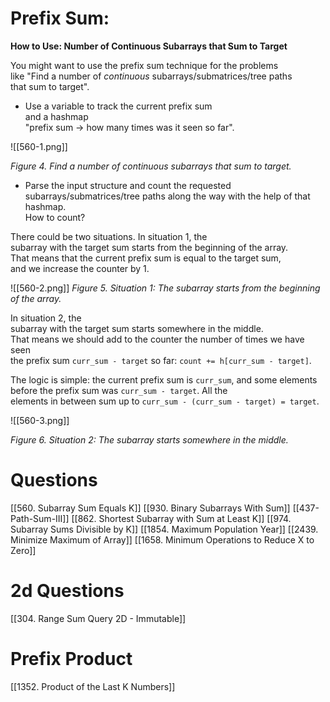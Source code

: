 # Prefix Sum: 

**How to Use: Number of Continuous Subarrays that Sum to Target**

You might want to use the prefix sum technique for the problems  
like "Find a number of _continuous_ subarrays/submatrices/tree paths  
that sum to target".

- Use a variable to track the current prefix sum  
    and a hashmap  
    "prefix sum -> how many times was it seen so far".

![[560-1.png]]

_Figure 4. Find a number of continuous subarrays that sum to target._


- Parse the input structure and count the requested  
    subarrays/submatrices/tree paths along the way with the help of that hashmap.  
    How to count?

There could be two situations. In situation 1, the  
subarray with the target sum starts from the beginning of the array.  
That means that the current prefix sum is equal to the target sum,  
and we increase the counter by 1.

![[560-2.png]]
_Figure 5. Situation 1: The subarray starts from the beginning of the array._


In situation 2, the  
subarray with the target sum starts somewhere in the middle.  
That means we should add to the counter the number of times we have seen  
the prefix sum `curr_sum - target` so far: `count += h[curr_sum - target]`.

The logic is simple: the current prefix sum is `curr_sum`, and some elements  
before the prefix sum was `curr_sum - target`. All the  
elements in between sum up to `curr_sum - (curr_sum - target) = target`.

![[560-3.png]]

_Figure 6. Situation 2: The subarray starts somewhere in the middle._


# Questions

[[560. Subarray Sum Equals K]]
[[930. Binary Subarrays With Sum]]
[[437-Path-Sum-III]]
[[862. Shortest Subarray with Sum at Least K]]
[[974. Subarray Sums Divisible by K]]
[[1854. Maximum Population Year]]
[[2439. Minimize Maximum of Array]]
[[1658. Minimum Operations to Reduce X to Zero]]

# 2d Questions

[[304. Range Sum Query 2D - Immutable]]



# Prefix Product

[[1352. Product of the Last K Numbers]]